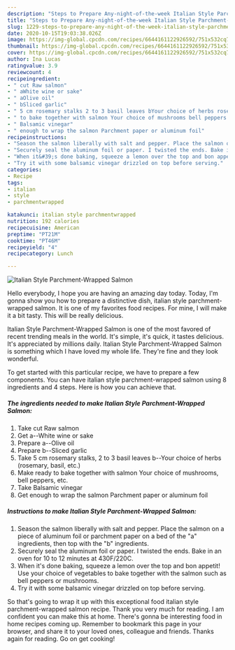 ```yaml
---
description: "Steps to Prepare Any-night-of-the-week Italian Style Parchment-Wrapped Salmon"
title: "Steps to Prepare Any-night-of-the-week Italian Style Parchment-Wrapped Salmon"
slug: 1229-steps-to-prepare-any-night-of-the-week-italian-style-parchment-wrapped-salmon
date: 2020-10-15T19:03:38.026Z
image: https://img-global.cpcdn.com/recipes/6644161122926592/751x532cq70/italian-style-parchment-wrapped-salmon-recipe-main-photo.jpg
thumbnail: https://img-global.cpcdn.com/recipes/6644161122926592/751x532cq70/italian-style-parchment-wrapped-salmon-recipe-main-photo.jpg
cover: https://img-global.cpcdn.com/recipes/6644161122926592/751x532cq70/italian-style-parchment-wrapped-salmon-recipe-main-photo.jpg
author: Ina Lucas
ratingvalue: 3.9
reviewcount: 4
recipeingredient:
- " cut Raw salmon"
- " aWhite wine or sake"
- " aOlive oil"
- " bSliced garlic"
- " 5 cm rosemary stalks 2 to 3 basil leaves bYour choice of herbs rosemary basil etc"
- " to bake together with salmon Your choice of mushrooms bell peppers etc"
- " Balsamic vinegar"
- " enough to wrap the salmon Parchment paper or aluminum foil"
recipeinstructions:
- "Season the salmon liberally with salt and pepper. Place the salmon on a piece of aluminum foil or parchment paper on a bed of the &#34;a&#34; ingredients, then top with the &#34;b&#34; ingredients."
- "Securely seal the aluminum foil or paper. I twisted the ends. Bake in an oven for 10 to 12 minutes at 430F/220C."
- "When it&#39;s done baking, squeeze a lemon over the top and bon appetit! Use your choice of vegetables to bake together with the salmon such as bell peppers or mushrooms."
- "Try it with some balsamic vinegar drizzled on top before serving."
categories:
- Recipe
tags:
- italian
- style
- parchmentwrapped

katakunci: italian style parchmentwrapped 
nutrition: 192 calories
recipecuisine: American
preptime: "PT21M"
cooktime: "PT46M"
recipeyield: "4"
recipecategory: Lunch

---
```



![Italian Style Parchment-Wrapped Salmon](https://img-global.cpcdn.com/recipes/6644161122926592/751x532cq70/italian-style-parchment-wrapped-salmon-recipe-main-photo.jpg)

Hello everybody, I hope you are having an amazing day today. Today, I'm gonna show you how to prepare a distinctive dish, italian style parchment-wrapped salmon. It is one of my favorites food recipes. For mine, I will make it a bit tasty. This will be really delicious.



Italian Style Parchment-Wrapped Salmon is one of the most favored of recent trending meals in the world. It's simple, it's quick, it tastes delicious. It's appreciated by millions daily. Italian Style Parchment-Wrapped Salmon is something which I have loved my whole life. They're fine and they look wonderful.


To get started with this particular recipe, we have to prepare a few components. You can have italian style parchment-wrapped salmon using 8 ingredients and 4 steps. Here is how you can achieve that.

<!--inarticleads1-->

##### The ingredients needed to make Italian Style Parchment-Wrapped Salmon:

1. Take  cut Raw salmon
1. Get  a--White wine or sake
1. Prepare  a--Olive oil
1. Prepare  b--Sliced garlic
1. Take  5 cm rosemary stalks, 2 to 3 basil leaves b--Your choice of herbs (rosemary, basil, etc.)
1. Make ready  to bake together with salmon Your choice of mushrooms, bell peppers, etc.
1. Take  Balsamic vinegar
1. Get  enough to wrap the salmon Parchment paper or aluminum foil




<!--inarticleads2-->

##### Instructions to make Italian Style Parchment-Wrapped Salmon:

1. Season the salmon liberally with salt and pepper. Place the salmon on a piece of aluminum foil or parchment paper on a bed of the &#34;a&#34; ingredients, then top with the &#34;b&#34; ingredients.
1. Securely seal the aluminum foil or paper. I twisted the ends. Bake in an oven for 10 to 12 minutes at 430F/220C.
1. When it&#39;s done baking, squeeze a lemon over the top and bon appetit! Use your choice of vegetables to bake together with the salmon such as bell peppers or mushrooms.
1. Try it with some balsamic vinegar drizzled on top before serving.




So that's going to wrap it up with this exceptional food italian style parchment-wrapped salmon recipe. Thank you very much for reading. I am confident you can make this at home. There's gonna be interesting food in home recipes coming up. Remember to bookmark this page in your browser, and share it to your loved ones, colleague and friends. Thanks again for reading. Go on get cooking!
